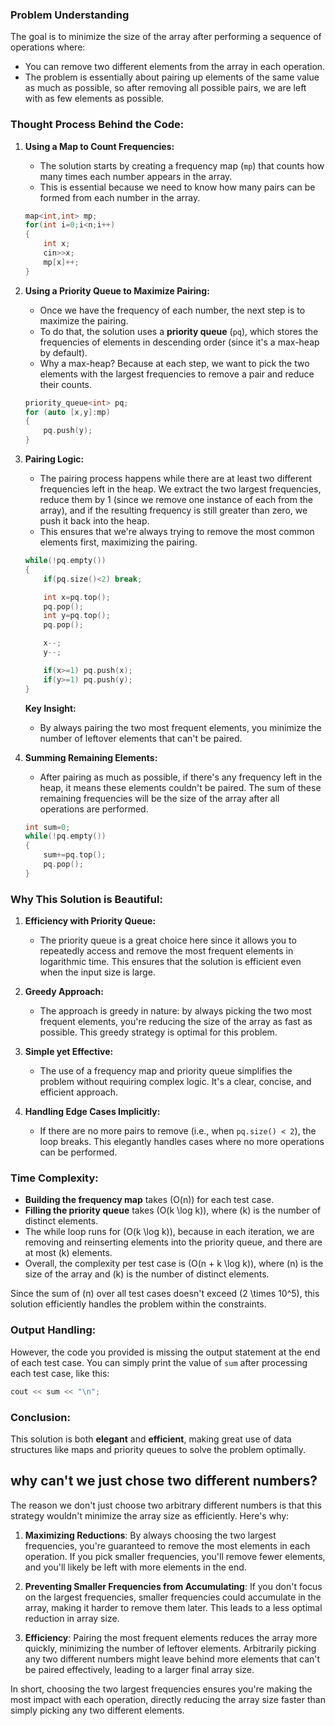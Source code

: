 ### Problem Understanding

The goal is to minimize the size of the array after performing a sequence of operations where:

- You can remove two different elements from the array in each operation.
- The problem is essentially about pairing up elements of the same value as much as possible, so after removing all possible pairs, we are left with as few elements as possible.

### Thought Process Behind the Code:

1. **Using a Map to Count Frequencies:**

   - The solution starts by creating a frequency map (`mp`) that counts how many times each number appears in the array.
   - This is essential because we need to know how many pairs can be formed from each number in the array.

   ```cpp
   map<int,int> mp;
   for(int i=0;i<n;i++)
   {
       int x;
       cin>>x;
       mp[x]++;
   }
   ```

2. **Using a Priority Queue to Maximize Pairing:**

   - Once we have the frequency of each number, the next step is to maximize the pairing.
   - To do that, the solution uses a **priority queue** (`pq`), which stores the frequencies of elements in descending order (since it's a max-heap by default).
   - Why a max-heap? Because at each step, we want to pick the two elements with the largest frequencies to remove a pair and reduce their counts.

   ```cpp
   priority_queue<int> pq;
   for (auto [x,y]:mp)
   {
       pq.push(y);
   }
   ```

3. **Pairing Logic:**

   - The pairing process happens while there are at least two different frequencies left in the heap. We extract the two largest frequencies, reduce them by 1 (since we remove one instance of each from the array), and if the resulting frequency is still greater than zero, we push it back into the heap.
   - This ensures that we're always trying to remove the most common elements first, maximizing the pairing.

   ```cpp
   while(!pq.empty())
   {
       if(pq.size()<2) break;

       int x=pq.top();
       pq.pop();
       int y=pq.top();
       pq.pop();

       x--;
       y--;

       if(x>=1) pq.push(x);
       if(y>=1) pq.push(y);
   }
   ```

   **Key Insight:**

   - By always pairing the two most frequent elements, you minimize the number of leftover elements that can't be paired.

4. **Summing Remaining Elements:**

   - After pairing as much as possible, if there's any frequency left in the heap, it means these elements couldn't be paired. The sum of these remaining frequencies will be the size of the array after all operations are performed.

   ```cpp
   int sum=0;
   while(!pq.empty())
   {
       sum+=pq.top();
       pq.pop();
   }
   ```

### Why This Solution is Beautiful:

1. **Efficiency with Priority Queue:**

   - The priority queue is a great choice here since it allows you to repeatedly access and remove the most frequent elements in logarithmic time. This ensures that the solution is efficient even when the input size is large.

2. **Greedy Approach:**

   - The approach is greedy in nature: by always picking the two most frequent elements, you're reducing the size of the array as fast as possible. This greedy strategy is optimal for this problem.

3. **Simple yet Effective:**

   - The use of a frequency map and priority queue simplifies the problem without requiring complex logic. It's a clear, concise, and efficient approach.

4. **Handling Edge Cases Implicitly:**
   - If there are no more pairs to remove (i.e., when `pq.size() < 2`), the loop breaks. This elegantly handles cases where no more operations can be performed.

### Time Complexity:

- **Building the frequency map** takes \(O(n)\) for each test case.
- **Filling the priority queue** takes \(O(k \log k)\), where \(k\) is the number of distinct elements.
- The while loop runs for \(O(k \log k)\), because in each iteration, we are removing and reinserting elements into the priority queue, and there are at most \(k\) elements.
- Overall, the complexity per test case is \(O(n + k \log k)\), where \(n\) is the size of the array and \(k\) is the number of distinct elements.

Since the sum of \(n\) over all test cases doesn't exceed \(2 \times 10^5\), this solution efficiently handles the problem within the constraints.

### Output Handling:

However, the code you provided is missing the output statement at the end of each test case. You can simply print the value of `sum` after processing each test case, like this:

```cpp
cout << sum << "\n";
```

### Conclusion:

This solution is both **elegant** and **efficient**, making great use of data structures like maps and priority queues to solve the problem optimally.

## why can't we just chose two different numbers?

The reason we don't just choose two arbitrary different numbers is that this strategy wouldn't minimize the array size as efficiently. Here's why:

1. **Maximizing Reductions**: By always choosing the two largest frequencies, you're guaranteed to remove the most elements in each operation. If you pick smaller frequencies, you'll remove fewer elements, and you'll likely be left with more elements in the end.

2. **Preventing Smaller Frequencies from Accumulating**: If you don't focus on the largest frequencies, smaller frequencies could accumulate in the array, making it harder to remove them later. This leads to a less optimal reduction in array size.

3. **Efficiency**: Pairing the most frequent elements reduces the array more quickly, minimizing the number of leftover elements. Arbitrarily picking any two different numbers might leave behind more elements that can't be paired effectively, leading to a larger final array size.

In short, choosing the two largest frequencies ensures you're making the most impact with each operation, directly reducing the array size faster than simply picking any two different elements.
